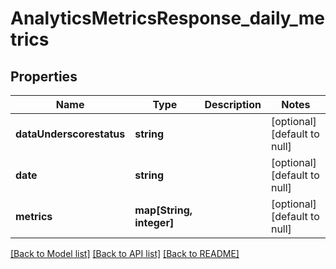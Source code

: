 # AnalyticsMetricsResponse_daily_metrics

## Properties
Name | Type | Description | Notes
------------ | ------------- | ------------- | -------------
**dataUnderscorestatus** | **string** |  | [optional] [default to null]
**date** | **string** |  | [optional] [default to null]
**metrics** | **map[String, integer]** |  | [optional] [default to null]

[[Back to Model list]](../README.md#documentation-for-models) [[Back to API list]](../README.md#documentation-for-api-endpoints) [[Back to README]](../README.md)


